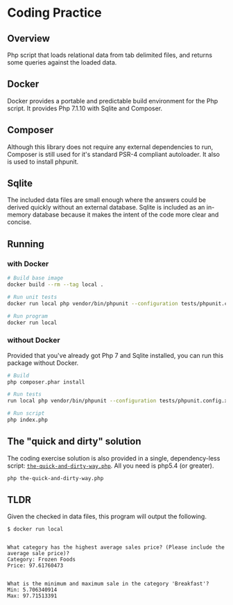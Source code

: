 # Coding Practice

## Overview

Php script that loads relational data from tab delimited files, and returns some queries against the loaded data.

## Docker

Docker provides a portable and predictable build environment for the Php script.  It provides Php 7.1.10 with Sqlite and Composer.

## Composer

Although this library does not require any external dependencies to run, Composer is still used for it's standard PSR-4 compliant autoloader.  It also is used to install phpunit.

## Sqlite

The included data files are small enough where the answers could be derived quickly without an external database.  Sqlite is included as an in-memory database because it makes the intent of the code more clear and concise. 

## Running 

### with Docker

```sh
# Build base image
docker build --rm --tag local .

# Run unit tests
docker run local php vendor/bin/phpunit --configuration tests/phpunit.config.xml

# Run program
docker run local
```

### without Docker

Provided that you've already got Php 7 and Sqlite installed, you can run this package without Docker.

```sh
# Build
php composer.phar install

# Run tests
run local php vendor/bin/phpunit --configuration tests/phpunit.config.xml

# Run script
php index.php
```

## The "quick and dirty" solution

The coding exercise solution is also provided in a single, dependency-less script: [`the-quick-and-dirty-way.php`](the-quick-and-dirty-way.php).  All you need is php5.4 (or greater).

```sh
php the-quick-and-dirty-way.php
```

## TLDR

Given the checked in data files, this program will output the following.

```
$ docker run local


What category has the highest average sales price? (Please include the average sale price)?
Category: Frozen Foods
Price: 97.61760473


What is the minimum and maximum sale in the category 'Breakfast'?
Min: 5.706340914
Max: 97.71513391
```